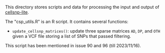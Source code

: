 
This directory stores scripts and data for processing the input and output
of [cellsnp-lite](https://github.com/single-cell-genetics/cellsnp-lite).

The "csp_utils.R" is an R script. It contains several functions:
- `update_cellsnp_matrices()`: update three sparse matrices `AD`, `DP`, and 
  `OTH` given a VCF file storing a list of SNPs that passed filtering.

This script has been mentioned in issue 90 and 96 (till 2023/11/16).

